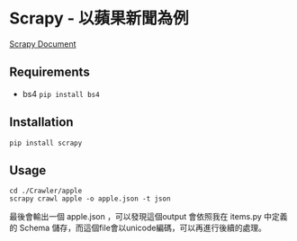 # Scrapy - 以蘋果新聞為例
[Scrapy Document](https://docs.scrapy.org/en/latest/)
## Requirements
* bs4
`pip install bs4`

## Installation
```shell=
pip install scrapy
```

## Usage

```shell=
cd ./Crawler/apple
scrapy crawl apple -o apple.json -t json
```
最後會輸出一個 apple.json ，可以發現這個output 會依照我在 items.py 中定義的 Schema 儲存，而這個file會以unicode編碼，可以再進行後續的處理。
